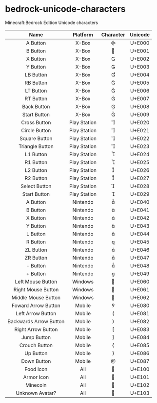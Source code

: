 # bedrock-unicode-characters
Minecraft:Bedrock Edition Unicode characters

|          Name          |   Platform   | Character | Unicode |
|:----------------------:|:------------:|:---------:|:-------:|
|        A Button        |     X-Box    |          |  U+E000 |
|        B Button        |     X-Box    |          |  U+E001 |
|        X Button        |     X-Box    |          |  U+E002 |
|        Y Button        |     X-Box    |          |  U+E003 |
|        LB Button       |     X-Box    |          |  U+E004 |
|        RB Button       |     X-Box    |          |  U+E005 |
|        LT Button       |     X-Box    |          |  U+E006 |
|        RT Button       |     X-Box    |          |  U+E007 |
|       Back Button      |     X-Box    |          |  U+E008 |
|      Start Button      |     X-Box    |          |  U+E009 |
|      Cross Button      | Play Station |          |  U+E020 |
|      Circle Button     | Play Station |          |  U+E021 |
|      Square Button     | Play Station |          |  U+E022 |
|     Triangle Button    | Play Station |          |  U+E023 |
|        L1 Button       | Play Station |          |  U+E024 |
|        R1 Button       | Play Station |          |  U+E025 |
|        L2 Button       | Play Station |          |  U+E026 |
|        R2 Button       | Play Station |          |  U+E027 |
|      Select Button     | Play Station |          |  U+E028 |
|      Start Button      | Play Station |          |  U+E029 |
|        A Button        |   Nintendo   |          |  U+E040 |
|        B Button        |   Nintendo   |          |  U+E041 |
|        X Button        |   Nintendo   |          |  U+E042 |
|        Y Button        |   Nintendo   |          |  U+E043 |
|        L Button        |   Nintendo   |          |  U+E044 |
|        R Button        |   Nintendo   |          |  U+E045 |
|        ZL Button       |   Nintendo   |          |  U+E046 |
|        ZR Button       |   Nintendo   |          |  U+E047 |
|        - Button        |   Nintendo   |          |  U+E048 |
|        + Button        |   Nintendo   |          |  U+E049 |
|    Left Mouse Button   |    Windows   |          |  U+E060 |
|   Right Mouse Button   |    Windows   |          |  U+E061 |
|   Middle Mouse Button  |    Windows   |          |  U+E062 |
|   Foward Arrow Button  |    Mobile    |          |  U+E080 |
|    Left Arrow Button   |    Mobile    |          |  U+E081 |
| Backwards Arrow Button |    Mobile    |          |  U+E082 |
|   Right Arrow Button   |    Mobile    |          |  U+E083 |
|       Jump Button      |    Mobile    |          |  U+E084 |
|      Crouch Button     |    Mobile    |          |  U+E085 |
|        Up Button       |    Mobile    |          |  U+E086 |
|       Down Button      |    Mobile    |          |  U+E087 |
|        Food Icon       |      All     |          |  U+E100 |
|       Armor Icon       |      All     |          |  U+E101 |
|        Minecoin        |      All     |          |  U+E102 |
|     Unknown Avatar?    |      All     |          |  U+E103 |
